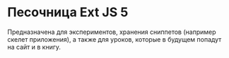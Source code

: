 Песочница Ext JS 5
==================

Предназначена для экспериментов, хранения сниппетов (например скелет приложения), а также для уроков, которые в будущем попадут на сайт и в книгу.
